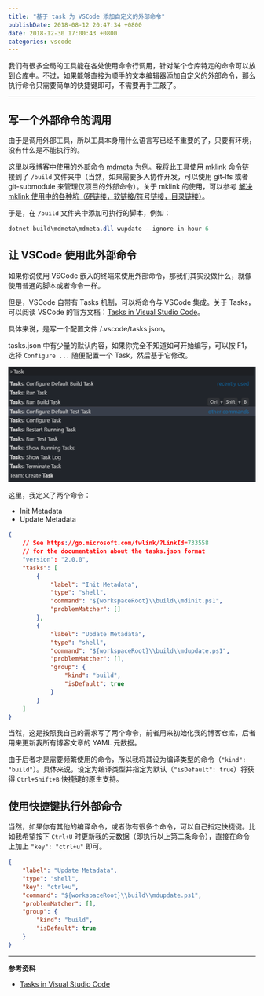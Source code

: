 ```yaml
---
title: "基于 task 为 VSCode 添加自定义的外部命令"
publishDate: 2018-08-12 20:47:34 +0800
date: 2018-12-30 17:00:43 +0800
categories: vscode
---
```


我们有很多全局的工具能在各处使用命令行调用，针对某个仓库特定的命令可以放到仓库中。不过，如果能够直接为顺手的文本编辑器添加自定义的外部命令，那么执行命令只需要简单的快捷键即可，不需要再手工敲了。

---

<div id="toc"></div>

## 写一个外部命令的调用

由于是调用外部工具，所以工具本身用什么语言写已经不重要的了，只要有环境，没有什么是不能执行的。

这里以我博客中使用的外部命令 [mdmeta](https://github.com/dotnet-campus/markdown-metadata) 为例。我将此工具使用 mklink 命令链接到了 `/build` 文件夹中（当然，如果需要多人协作开发，可以使用 git-lfs 或者 git-submodule 来管理仅项目的外部命令）。关于 mklink 的使用，可以参考 [解决 mklink 使用中的各种坑（硬链接，软链接/符号链接，目录链接）](/post/problems-of-mklink)。

于是，在 `/build` 文件夹中添加可执行的脚本，例如：

```powershell
dotnet build\mdmeta\mdmeta.dll wupdate --ignore-in-hour 6
```

## 让 VSCode 使用此外部命令

如果你说使用 VSCode 嵌入的终端来使用外部命令，那我们其实没做什么，就像使用普通的脚本或者命令一样。

但是，VSCode 自带有 Tasks 机制，可以将命令与 VSCode 集成。关于 Tasks，可以阅读 VSCode 的官方文档：[Tasks in Visual Studio Code](https://code.visualstudio.com/docs/editor/tasks)。

具体来说，是写一个配置文件 /.vscode/tasks.json。

tasks.json 中有少量的默认内容，如果你完全不知道如可开始编写，可以按 F1，选择 `Configure ...` 随便配置一个 Task，然后基于它修改。

![F1](/static/posts/2018-08-12-20-35-30.png)

这里，我定义了两个命令：

- Init Metadata
- Update Metadata

```json
{
    // See https://go.microsoft.com/fwlink/?LinkId=733558
    // for the documentation about the tasks.json format
    "version": "2.0.0",
    "tasks": [
        {
            "label": "Init Metadata",
            "type": "shell",
            "command": "${workspaceRoot}\\build\\mdinit.ps1",
            "problemMatcher": []
        },
        {
            "label": "Update Metadata",
            "type": "shell",
            "command": "${workspaceRoot}\\build\\mdupdate.ps1",
            "problemMatcher": [],
            "group": {
                "kind": "build",
                "isDefault": true
            }
        }
    ]
}
```

当然，这是按照我自己的需求写了两个命令，前者用来初始化我的博客仓库，后者用来更新我所有博客文章的 YAML 元数据。

由于后者才是需要频繁使用的命令，所以我将其设为编译类型的命令（`"kind": "build"`）。具体来说，设定为编译类型并指定为默认（`"isDefault": true`）将获得 `Ctrl+Shift+B` 快捷键的原生支持。

## 使用快捷键执行外部命令

当然，如果你有其他的编译命令，或者你有很多个命令，可以自己指定快捷键。比如我希望按下 `Ctrl+U` 时更新我的元数据（即执行以上第二条命令），直接在命令上加上 `"key": "ctrl+u"` 即可。

```json
{
    "label": "Update Metadata",
    "type": "shell",
    "key": "ctrl+u",
    "command": "${workspaceRoot}\\build\\mdupdate.ps1",
    "problemMatcher": [],
    "group": {
        "kind": "build",
        "isDefault": true
    }
}
```

---

**参考资料**

- [Tasks in Visual Studio Code](https://code.visualstudio.com/docs/editor/tasks)
